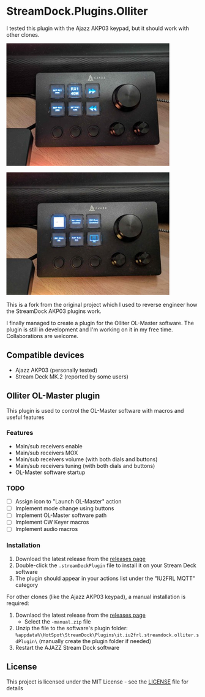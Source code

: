 # StreamDock.Plugins.Olliter

I tested this plugin with the Ajazz AKP03 keypad, but it should work with other clones.

![Ajazz AKP03 deck](./Images/PXL_20250302_213635915-min.jpg)

![Ajazz AKP03 deck](./Images/PXL_20250302_213642858-min.jpg)

This is a fork from the original project which I used to reverse engineer how the StreamDock AKP03 plugins work.

I finally managed to create a plugin for the Olliter OL-Master software. The plugin is still in development and I'm working on it in my free time. Collaborations are welcome.

## Compatible devices

- Ajazz AKP03 (personally tested)
- Stream Deck MK.2 (reported by some users)

## Olliter OL-Master plugin

This plugin is used to control the OL-Master software with macros and useful features

### Features

- Main/sub receivers enable
- Main/sub receivers MOX
- Main/sub receivers volume (with both dials and buttons)
- Main/sub receivers tuning (with both dials and buttons)
- OL-Master software startup

### TODO

- [ ] Assign icon to "Launch OL-Master" action
- [ ] Implement mode change using buttons
- [ ] Implement OL-Master software path
- [ ] Implement CW Keyer macros
- [ ] Implement audio macros

### Installation

1. Download the latest release from the [releases page](https://github.com/iu2frl/StreamDock.Plugins.MqttWs/releases)
2. Double-click the `.streamDeckPlugin` file to install it on your Stream Deck software
3. The plugin should appear in your actions list under the "IU2FRL MQTT" category

For other clones (like the Ajazz AKP03 keypad), a manual installation is required:

1. Downlaod the latest release from the [releases page](https://github.com/iu2frl/StreamDock.Plugins.MqttWs/releases)
    - Select the `-manual.zip` file
2. Unzip the file to the software's plugin folder: `%appdata%\HotSpot\StreamDock\Plugins\it.iu2frl.streamdock.olliter.sdPlugin\` (manually create the plugin folder if needed)
3. Restart the AJAZZ Stream Dock software

## License

This project is licensed under the MIT License - see the [LICENSE](LICENSE) file for details
